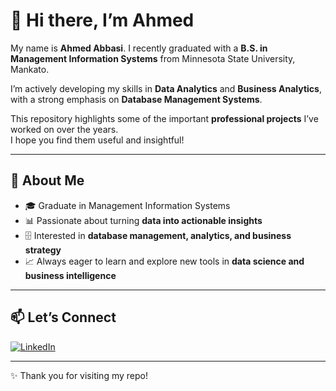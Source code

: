 # 👋 Hi there, I’m Ahmed  

My name is **Ahmed Abbasi**. I recently graduated with a **B.S. in Management Information Systems** from Minnesota State University, Mankato.  

I’m actively developing my skills in **Data Analytics** and **Business Analytics**, with a strong emphasis on **Database Management Systems**.  

This repository highlights some of the important **professional projects** I’ve worked on over the years.  
I hope you find them useful and insightful!  

---

## 🚀 About Me  
- 🎓 Graduate in Management Information Systems  
- 📊 Passionate about turning **data into actionable insights**  
- 🗄️ Interested in **database management, analytics, and business strategy**  
- 📈 Always eager to learn and explore new tools in **data science and business intelligence**  

---

## 📫 Let’s Connect  
[![LinkedIn](https://img.shields.io/badge/LinkedIn-Connect-blue?style=for-the-badge&logo=linkedin)](https://www.linkedin.com/in/ahmed-ali-abbasi-743b3125a/)

---
✨ Thank you for visiting my repo!
